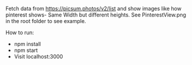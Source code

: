 Fetch data from https://picsum.photos/v2/list and show images like how pinterest shows- Same Width but different heights. See PinterestView.png in the root folder to see example. 

How to run:
 - npm install
 - npm start
 - Visit localhost:3000
